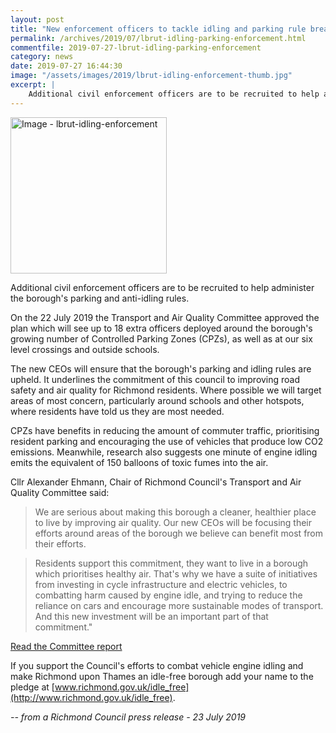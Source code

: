 ```yaml
---
layout: post
title: "New enforcement officers to tackle idling and parking rule breakers"
permalink: /archives/2019/07/lbrut-idling-parking-enforcement.html
commentfile: 2019-07-27-lbrut-idling-parking-enforcement
category: news
date: 2019-07-27 16:44:30
image: "/assets/images/2019/lbrut-idling-enforcement-thumb.jpg"
excerpt: |
    Additional civil enforcement officers are to be recruited to help administer the borough's parking and anti-idling rules.
---
```

<a href="/assets/images/2019/lbrut-idling-enforcement.jpg" title="Click for a larger image"><img src="/assets/images/2019/lbrut-idling-enforcement-thumb.jpg" width="250" alt="Image - lbrut-idling-enforcement"  class="photo right"/></a>

Additional civil enforcement officers are to be recruited to help administer the borough's parking and anti-idling rules.

On the 22 July 2019 the Transport and Air Quality Committee approved the plan which will see up to 18 extra officers deployed around the borough's growing number of Controlled Parking Zones (CPZs), as well as at our six level crossings and outside schools.

The new CEOs will ensure that the borough's parking and idling rules are upheld. It underlines the commitment of this council to improving road safety and air quality for Richmond residents. Where possible we will target areas of most concern, particularly around schools and other hotspots, where residents have told us they are most needed.

CPZs have benefits in reducing the amount of commuter traffic, prioritising resident parking and encouraging the use of vehicles that produce low CO2 emissions. Meanwhile, research also suggests one minute of engine idling emits the equivalent of 150 balloons of toxic fumes into the air.

Cllr Alexander Ehmann, Chair of Richmond Council's Transport and Air Quality Committee said:

> We are serious about making this borough a cleaner, healthier place to live by improving air quality. Our new CEOs will be focusing their efforts around areas of the borough we believe can benefit most from their efforts.

> Residents support this commitment, they want to live in a borough which prioritises healthy air. That's why we have a suite of initiatives from investing in cycle infrastructure and electric vehicles, to combatting harm caused by engine idle, and trying to reduce the reliance on cars and encourage more sustainable modes of transport. And this new investment will be an important part of that commitment."

[Read the Committee report](https://cabnet.richmond.gov.uk/documents/s79773/Richmond%20Parking%20Enforcement%20Contract%20Additional%20Resources-%20002.pdf)

If you support the Council's efforts to combat vehicle engine idling and make Richmond upon Thames an idle-free borough add your name to the pledge at [www.richmond.gov.uk/idle_free](http://www.richmond.gov.uk/idle_free).

<cite>-- from a Richmond Council press release - 23 July 2019</cite>
